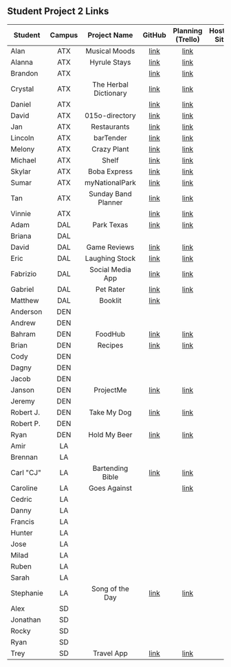 ## Student Project 2 Links

| Student | Campus | Project Name | GitHub | Planning (Trello) | Hosted Site |
|---|:---:|:---:|:---:|:---:|:---:|
| Alan | ATX | Musical Moods | [link](https://github.com/acmccracken/musical-moods) | [link](https://trello.com/b/5z1oLtUB/musical-moods) |  |
| Alanna | ATX | Hyrule Stays | [link](https://github.com/celentanoad/Hyrule-Stays) | [link](https://trello.com/b/X0uUIF23/hyrule-stays) |  |
| Brandon | ATX |  | [link](https://github.com/bcarteratx/Project-2) | [link](https://trello.com/b/uvBFd4uH/project-2-crud-app) |  |
| Crystal | ATX | The Herbal Dictionary | [link](https://github.com/crystallynnv/the-herbal-dictionary) | [link](https://trello.com/b/w143Hnby/the-herbal-dictionary) |  |
| Daniel | ATX |  | [link](https://github.com/90dandan/Project-2) | [link](https://trello.com/b/jibW8wJ3/sei-project-two) |  |
| David | ATX | 015o-directory | [link](https://github.com/DavidStinson/015o-directory) | [link](https://trello.com/b/de9phg99/015odirectory) |  |
| Jan | ATX | Restaurants | [link](https://github.com/jlee8020/restaurants) | [link](https://trello.com/b/jxeRKnbq/project-2) |  |
| Lincoln | ATX | barTender | [link](https://github.com/lincolnyouree/barTender-project-2) | [link](https://trello.com/b/C98h8T0U/bartender-project-2) |  |
| Melony | ATX | Crazy Plant | [link](https://github.com/msegnit/crazyplant) | [link](https://trello.com/b/sUPXFcDF/crazy-plant) |  |
| Michael | ATX | Shelf | [link](https://github.com/mlackey9601/shelf) | [link](https://trello.com/b/pp3ws0GX/shelf) |  |
| Skylar | ATX | Boba Express | [link](https://github.com/skylarw19/boba-node-express-mdb) | [link](https://trello.com/b/L4fEDwVi/boba-node-express-mdb) |  |
| Sumar | ATX | myNationalPark | [link](https://github.com/sumardey5/myNationalPark) | [link](https://trello.com/b/Btldndoy/mynationalparkapp) |  |
| Tan | ATX | Sunday Band Planner | [link](https://github.com/zeroxposur18/sunday-band-planner) | [link](https://trello.com/b/kX6lgmwK/sunday-band-planner) |  |
| Vinnie | ATX |  | [link](https://github.com/vin23-dev/SEIproject2) | [link](https://trello.com/b/KWHND6VV/sei-project-2-workflow) |  |
| Adam | DAL | Park Texas | [link](https://github.com/azebolsky/Park-Texas) | [link](https://trello.com/b/vRajFK69/park-texas) |  |
| Briana | DAL |  |  |  |  |
| David | DAL | Game Reviews | [link](https://github.com/fastlane27/game-reviews) | [link](https://trello.com/b/0QyKhhzH/game-reviews) |  |
| Eric | DAL | Laughing Stock | [link](https://github.com/ericjames3681/laughing-stock) | [link](https://trello.com/b/u1oYKd2W/laughing-stock) |  |
| Fabrizio | DAL | Social Media App | [link](https://github.com/fabo22/convoh-app) | [link](https://trello.com/b/hlNU8aJB/social-media-app) |  |
| Gabriel | DAL | Pet Rater | [link](https://github.com/gar0085/pet-rater) | [link](https://trello.com/b/aTfWnbbf/pet-rater) |  |
| Matthew | DAL | Booklit | [link](https://github.com/Matthew-Coalson/Booklit) |  |  |
| Anderson | DEN |  |  |  |  |
| Andrew | DEN |  |  |  |  |
| Bahram | DEN | FoodHub | [link](https://github.com/movlan/SEI-Project-2-FoodHub) | [link](https://trello.com/b/FPm3mnkX/user-stories) |  |
| Brian | DEN | Recipes | [link](https://github.com/brianbellini/recipes) | [link](https://trello.com/b/a2yZklq4/project-2) |  |
| Cody | DEN |  |  |  |  |
| Dagny | DEN |  |  |  |  |
| Jacob | DEN |  |  |  |  |
| Janson | DEN | ProjectMe | [link](https://github.com/jayjaybunce/project-me) | [link](https://trello.com/b/ZpDc0BVY/projectme) |  |
| Jeremy | DEN |  |  |  |  |
| Robert J. | DEN | Take My Dog | [link](https://github.com/rjohnson0707/project-2) | [link](https://trello.com/b/kbogr5d3/p2-takemydog-app) |  |
| Robert P. | DEN |  |  |  |  |
| Ryan | DEN | Hold My Beer | [link](https://github.com/Ryan-Finch/Hold-My-Beer) | [link](https://trello.com/b/JoNfurjJ/project-2-hold-my-beer) |  |
| Amir | LA |  |  |  |  |
| Brennan | LA |  |  |  |  |
| Carl "CJ" | LA | Bartending Bible | [link](https://github.com/cjstokes91/bartending-bible) | [link](https://trello.com/b/C98h8T0U/bartender-project-2) |  |
| Caroline | LA | Goes Against |  | [link](https://www.notion.so/e1c603032a82417f92478fd46d0ac924?v=29fecde46b304d139ab39e9cc6511e83) |  |
| Cedric | LA |  |  |  |  |
| Danny | LA |  |  |  |  |
| Francis | LA |  |  |  |  |
| Hunter | LA |  |  |  |  |
| Jose | LA |  |  |  |  |
| Milad | LA |  |  |  |  |
| Ruben | LA |  |  |  |  |
| Sarah | LA |  |  |  |  |
| Stephanie | LA | Song of the Day | [link](https://github.com/skimalee/song-of-the-day) | [link](https://trello.com/b/K85B6UDN/song-of-the-day) |  |
| Alex | SD |  |  |  |  |
| Jonathan | SD |  |  |  |  |
| Rocky | SD |  |  |  |  |
| Ryan | SD |  |  |  |  |
| Trey | SD | Travel App | [link](https://github.com/tshuldberg/Travel) | [link](https://trello.com/b/JU4CHB0V/travelapp) |  |
